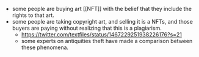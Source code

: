 - some people are buying art [[NFT]] with the belief that they include the rights to that art.
- some people are taking copyright art, and selling it is a NFTs, and those buyers are paying without realizing that this is a plagiarism.
    - https://twitter.com/textfiles/status/1467229251938226176?s=21
    - some experts on antiquities theft have made a comparison between these phenomena.
